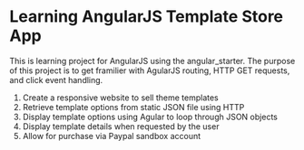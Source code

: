 # Learning AngularJS Template Store App

This is learning project for AngularJS using the angular_starter.
The purpose of this project is to get framilier with AgularJS routing, 
HTTP GET requests, and click event handling.

1. Create a responsive website to sell theme templates
2. Retrieve template options from static JSON file using HTTP 
3. Display template options using Agular to loop through JSON objects
4. Display template details when requested by the user
5. Allow for purchase via Paypal sandbox account 
